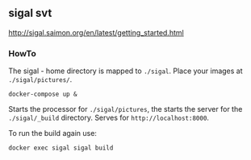 ## sigal svt

http://sigal.saimon.org/en/latest/getting_started.html

### HowTo

The sigal - home directory is mapped to `./sigal`.  Place your images at 
`./sigal/pictures/`.

```
docker-compose up &
```
Starts the processor for `./sigal/pictures`, the starts the server for the 
`./sigal/_build` directory. Serves for `http://localhost:8000`.

To run the build again use: 
```
docker exec sigal sigal build
```
